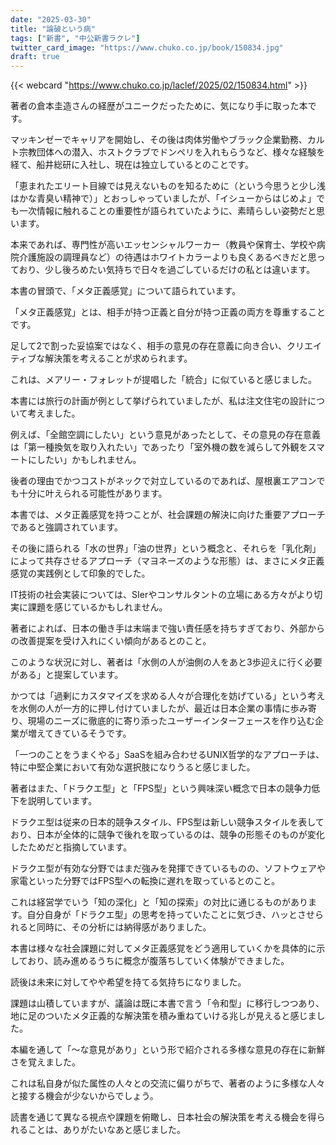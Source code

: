 ```yaml
---
date: "2025-03-30"
title: "論破という病"
tags: ["新書", "中公新書ラクレ"]
twitter_card_image: "https://www.chuko.co.jp/book/150834.jpg"
draft: true
---
```


{{< webcard "https://www.chuko.co.jp/laclef/2025/02/150834.html" >}}

著者の倉本圭造さんの経歴がユニークだったために、気になり手に取った本です。

マッキンゼーでキャリアを開始し、その後は肉体労働やブラック企業勤務、カルト宗教団体への潜入、ホストクラブでドンペリを入れもらうなど、様々な経験を経て、船井総研に入社し、現在は独立しているとのことです。

「恵まれたエリート目線では見えないものを知るために（という今思うと少し浅はかな青臭い精神で）」とおっしゃっていましたが、「イシューからはじめよ」でも一次情報に触れることの重要性が語られていたように、素晴らしい姿勢だと思います。

本来であれば、専門性が高いエッセンシャルワーカー（教員や保育士、学校や病院介護施設の調理員など）の待遇はホワイトカラーよりも良くあるべきだと思っており、少し後ろめたい気持ちで日々を過ごしているだけの私とは違います。

本書の冒頭で、「メタ正義感覚」について語られています。

「メタ正義感覚」とは、相手が持つ正義と自分が持つ正義の両方を尊重することです。

足して2で割った妥協案ではなく、相手の意見の存在意義に向き合い、クリエイティブな解決策を考えることが求められます。

これは、メアリー・フォレットが提唱した「統合」に似ていると感じました。

本書には旅行の計画が例として挙げられていましたが、私は注文住宅の設計について考えました。

例えば、「全館空調にしたい」という意見があったとして、その意見の存在意義は「第一種換気を取り入れたい」であったり「室外機の数を減らして外観をスマートにしたい」かもしれません。

後者の理由でかつコストがネックで対立しているのであれば、屋根裏エアコンでも十分に叶えられる可能性があります。

本書では、メタ正義感覚を持つことが、社会課題の解決に向けた重要アプローチであると強調されています。


その後に語られる「水の世界」「油の世界」という概念と、それらを「乳化剤」によって共存させるアプローチ（マヨネーズのような形態）は、まさにメタ正義感覚の実践例として印象的でした。

IT技術の社会実装については、SIerやコンサルタントの立場にある方々がより切実に課題を感じているかもしれません。

著者によれば、日本の働き手は末端まで強い責任感を持ちすぎており、外部からの改善提案を受け入れにくい傾向があるとのこと。

このような状況に対し、著者は「水側の人が油側の人をあと3歩迎えに行く必要がある」と提案しています。

かつては「過剰にカスタマイズを求める人々が合理化を妨げている」という考えを水側の人が一方的に押し付けていましたが、最近は日本企業の事情に歩み寄り、現場のニーズに徹底的に寄り添ったユーザーインターフェースを作り込む企業が増えてきているそうです。

「一つのことをうまくやる」SaaSを組み合わせるUNIX哲学的なアプローチは、特に中堅企業において有効な選択肢になりうると感じました。

著者はまた、「ドラクエ型」と「FPS型」という興味深い概念で日本の競争力低下を説明しています。

ドラクエ型は従来の日本的競争スタイル、FPS型は新しい競争スタイルを表しており、日本が全体的に競争で後れを取っているのは、競争の形態そのものが変化したためだと指摘しています。

ドラクエ型が有効な分野ではまだ強みを発揮できているものの、ソフトウェアや家電といった分野ではFPS型への転換に遅れを取っているとのこと。

これは経営学でいう「知の深化」と「知の探索」の対比に通じるものがあります。自分自身が「ドラクエ型」の思考を持っていたことに気づき、ハッとさせられると同時に、その分析には納得感がありました。

本書は様々な社会課題に対してメタ正義感覚をどう適用していくかを具体的に示しており、読み進めるうちに概念が腹落ちしていく体験ができました。

読後は未来に対してやや希望を持てる気持ちになりました。

課題は山積していますが、議論は既に本書で言う「令和型」に移行しつつあり、地に足のついたメタ正義的な解決策を積み重ねていける兆しが見えると感じました。

本編を通して「〜な意見があり」という形で紹介される多様な意見の存在に新鮮さを覚えました。

これは私自身が似た属性の人々との交流に偏りがちで、著者のように多様な人々と接する機会が少ないからでしょう。

読書を通じて異なる視点や課題を俯瞰し、日本社会の解決策を考える機会を得られることは、ありがたいなあと感じました。
